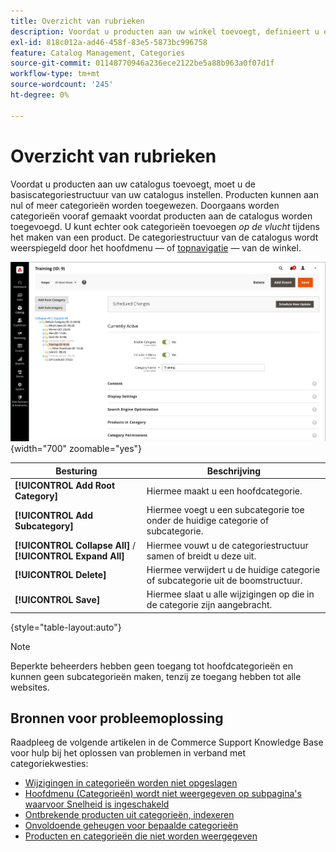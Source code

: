 ```yaml
---
title: Overzicht van rubrieken
description: Voordat u producten aan uw winkel toevoegt, definieert u eerst de basiscategoriestructuur van uw catalogus.
exl-id: 818c012a-ad46-458f-83e5-5873bc996758
feature: Catalog Management, Categories
source-git-commit: 01148770946a236ece2122be5a88b963a0f07d1f
workflow-type: tm+mt
source-wordcount: '245'
ht-degree: 0%

---
```


# Overzicht van rubrieken

Voordat u producten aan uw catalogus toevoegt, moet u de basiscategoriestructuur van uw catalogus instellen. Producten kunnen aan nul of meer categorieën worden toegewezen. Doorgaans worden categorieën vooraf gemaakt voordat producten aan de catalogus worden toegevoegd. U kunt echter ook categorieën toevoegen _op de vlucht_ tijdens het maken van een product. De categoriestructuur van de catalogus wordt weerspiegeld door het hoofdmenu — of [topnavigatie](navigation-top.md) — van de winkel.

![Categoriestructuur](./assets/category-selected.png){width="700" zoomable="yes"}

| Besturing | Beschrijving |
|--- |--- |
| **[!UICONTROL Add Root Category]** | Hiermee maakt u een hoofdcategorie. |
| **[!UICONTROL Add Subcategory]** | Hiermee voegt u een subcategorie toe onder de huidige categorie of subcategorie. |
| **[!UICONTROL Collapse All]** / **[!UICONTROL Expand All]** | Hiermee vouwt u de categoriestructuur samen of breidt u deze uit. |
| **[!UICONTROL Delete]** | Hiermee verwijdert u de huidige categorie of subcategorie uit de boomstructuur. |
| **[!UICONTROL Save]** | Hiermee slaat u alle wijzigingen op die in de categorie zijn aangebracht. |

{style="table-layout:auto"}

>[!NOTE]
>
>Beperkte beheerders hebben geen toegang tot hoofdcategorieën en kunnen geen subcategorieën maken, tenzij ze toegang hebben tot alle websites.

## Bronnen voor probleemoplossing

Raadpleeg de volgende artikelen in de Commerce Support Knowledge Base voor hulp bij het oplossen van problemen in verband met categoriekwesties:

- [Wijzigingen in categorieën worden niet opgeslagen](https://experienceleague.adobe.com/docs/commerce-knowledge-base/kb/troubleshooting/miscellaneous/changes-to-categories-are-not-being-saved.html)
- [Hoofdmenu (Categorieën) wordt niet weergegeven op subpagina&#39;s waarvoor Snelheid is ingeschakeld](https://experienceleague.adobe.com/docs/commerce-knowledge-base/kb/troubleshooting/miscellaneous/main-menu-categories-not-displayed-on-subpages-with-fastly-enabled.html)
- [Ontbrekende producten uit categorieën, indexeren](https://experienceleague.adobe.com/docs/commerce-knowledge-base/kb/support-tools/patches/v1-0-6/mdva-30977-magento-patch-missing-products-from-categories-indexing-related.html)
- [Onvoldoende geheugen voor bepaalde categorieën](https://experienceleague.adobe.com/docs/commerce-knowledge-base/kb/support-tools/patches/v1-0-19/mdva-31307-magento-patch-out-of-memory-on-certain-categories.html)
- [Producten en categorieën die niet worden weergegeven](https://experienceleague.adobe.com/docs/commerce-knowledge-base/kb/support-tools/patches/v1-0-18/mdva-34695-magento-patch-products-and-categories-not-displaying.html)
